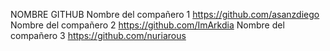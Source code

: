 NOMBRE	GITHUB 
Nombre del compañero 1	https://github.com/asanzdiego
Nombre del compañero 2	https://github.com/ImArkdia
Nombre del compañero 3	https://github.com/nuriarous
